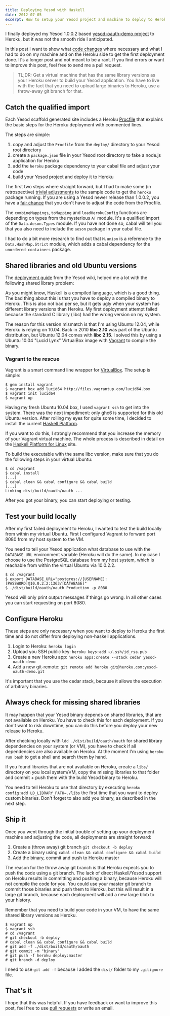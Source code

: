 ```yaml
---
title: Deploying Yesod with Haskell
date: 2012-07-05
excerpt: How to setup your Yesod project and machine to deploy to Heroku.
---
```


I finally deployed my Yesod 1.0.0.2 based
[yesod-oauth-demo project](https://github.com/JanAhrens/yesod-oauth-demo)
to Heroku, but it was not the smooth ride I anticipated.

In this post I want to show what
[code changes](https://github.com/JanAhrens/yesod-oauth-demo/commit/d65c105b7e2da659add7990f4f5d0fc8637e3239)
where necessary and what I had to do on my machine and on the Heroku
side to get the first deployment done. It's a longer post and not meant
to be a rant. If you find errors or want to improve this post,
feel free to send me a pull request.

> TL;DR: Get a virtual machine that has the same library versions as
> your Heroku server to build your Yesod application. You have to live
> with the fact that you need to upload large binaries to Heroku, use a
> throw-away git branch for that.

## Catch the qualified import

Each Yesod scaffold generated site includes a Heroku
[Procfile](https://github.com/yesodweb/yesod/blob/master/yesod/scaffold/deploy/Procfile.cg)
that explains the basic steps for the Heroku deployment with commented
lines.

The steps are simple:

1. copy and adjust the `Procfile` from the `deploy/` directory to your
Yesod root directory
2. create a `package.json` file in your Yesod root directory to fake a
node.js application for Heroku
3. add the `heroku` package dependency to your cabal file and adjust
your code
4. build your Yesod project and deploy it to Heroku

The first two steps where straight forward, but I had to make some (in retrospective)
[trivial adjustments](https://github.com/JanAhrens/yesod-oauth-demo/commit/d65c105b7e2da659add7990f4f5d0fc8637e3239)
to the sample code to get the `heroku` package running.
If you are using a Yesod newer release than 1.0.0.2, you have a
[fair chance](https://github.com/yesodweb/yesod/commit/3fc643e0ba58fbd55e9f7bea3a3f0deb85ca21c7)
that you don't have to adjust the code from the Procfile.

The `combineMappings`, `toMapping` and `loadHerokuConfig` functions are
depending on types from the mysterious `AT` module. It's a qualified
import of the `Data.Aeson.Types` module. If you have not done so, cabal
will tell you that you also need to include the `aeson` package in your
cabal file.

I had to do a bit more research to find out that `M.union` is a reference to the
`Data.HashMap.Strict` module, which adds a cabal dependency for the
`unordered-containers` package.

## Shared libraries and old Ubuntu versions

The [deployment guide](https://github.com/yesodweb/yesod/wiki/Deploying-Yesod-Apps-to-Heroku)
from the Yesod wiki, helped me a lot with the following shared library problem:

As you might know, Haskell is a compiled language, which is a good thing. The
bad thing about this is that you have to deploy a compiled binary to Heroku.
This is also not bad per se, but it gets ugly when your system has different
library versions than Heroku. My first deployment attempt failed because
the standard C library (libc) had the wrong version on my system.

The reason for this version mismatch is that I'm using Ubuntu 12.04,
while Heroku is relying on 10.04. Back in 2010 **libc 2.10** was part of the
Ubuntu distribution, but Ubuntu 12.04 comes with **libc 2.15**. I solved
this by using a Ubuntu 10.04 "Lucid Lynx" VirtualBox image with
[Vagrant](http://vagrantup.com/) to compile the binary.

### Vagrant to the rescue

Vagrant is a smart command line wrapper for
[VirtualBox](https://www.virtualbox.org/). The setup is simple:

    $ gem install vagrant
    $ vagrant box add lucid64 http://files.vagrantup.com/lucid64.box
    $ vagrant init lucid64
    $ vagrant up

Having my fresh Ubuntu 10.04 box, I used `vagrant ssh` to get into the
system. There was the next impediment: only ghc6 is supported for this
old Ubuntu version. After rolling my eyes for quite some time, I decided
to install the current
[Haskell Platform](http://hackage.haskell.org/platform/index.html).

If you want to do this, I strongly recommend that you increase the memory of
your Vagrant virtual machine. The whole process is described in detail on the
[Haskell Platform for Linux](http://hackage.haskell.org/platform/linux.html)
site.

To build the executable with the same libc version, make sure that you
do the following steps in your virtual Ubuntu:

    $ cd /vagrant
    $ cabal install
    [...]
    $ cabal clean && cabal configure && cabal build
    [...]
    Linking dist/build/oauth/oauth ...

After you got your binary, you can start deploying or testing.

## Test your build locally

After my first failed deployment to Heroku, I wanted to test the build
locally from within my virtual Ubuntu. First I configured Vagrant to
forward port 8080 from my host system to the VM.

You need to tell your Yesod application what database to use with the
`DATABASE_URL` environment variable (Heroku will do the same). In my
case I choose to use the PostgreSQL database from my host system, which is
reachable from within the virtual Ubuntu via 10.0.2.2.

    $ cd /vagrant
    $ export DATABASE_URL="postgres://[USERNAME]:[PASSWORD]@10.0.2.2:1363/[DATABASE]"
    $ ./dist/build/oauth/oauth Production -p 8080

Yesod will only print output messages if things go wrong. In all other
cases you can start requesting on port 8080.

## Configure Heroku

These steps are only necessary when you want to deploy to Heroku the
first time and do not differ from deploying non-haskell applications.

1. Login to Heroku: `heroku login`
2. Upload you SSH public key: `heroku keys:add ~/.ssh/id_rsa.pub`
3. Create a new Heroku app: `heroku apps:create --stack cedar yesod-oauth-demo`
4. Add a new git-remote: `git remote add heroku git@heroku.com:yesod-oauth-demo.git`

It's important that you use the cedar stack, because it allows the
execution of arbitrary binaries.

## Always check for missing shared libraries

It may happen that your Yesod binary depends on shared libraries, that
are not available on Heroku. You have to check this for each deployment.
If you don't want to risk downtime, you can do this before you deploy
your new release to Heroku.

After checking locally with `ldd ./dist/build/oauth/oauth` for shared
library dependencies on your system (or VM), you have to check if all
dependencies are also available on Heroku. At the moment I'm using
`heroku run bash` to get a shell and search them by hand.

If you found libraries that are not available on Heroku, create a
`libs/` directory on you local system/VM, copy the missing libraries to
that folder and commit + push them with the build Yesod binary to Heroku.

You need to tell Heroku to use that directory by executing
`heroku config:add LD_LIBRARY_PATH=./libs`
the first time that you want to deploy custom binaries. Don't forget to
also add you binary, as described in the next step.

## Ship it

Once you went through the initial trouble of setting up your deployment
machine and adjusting the code, all deployments are straight forward:

1. Create a (throw away) git branch `git checkout -b deploy`
2. Create a binary using `cabal clean && cabal configure && cabal build`
3. Add the binary, commit and push to Heroku master

The reason for the throw away git branch is that Heroku expects you to
push the code using a git branch. The lack of direct Haskell/Yesod
support on Heroku results in committing and pushing a binary, because
Heroku will not compile the code for you. You could use your master git
branch to commit those binaries and push them to Heroku, but this will
result in a large git branch, because each deployment will add a new
large blob to your history.

Remember that you need to build your code in your VM, to have the same
shared library versions as Heroku.

    $ vagrant up
    $ vagrant ssh
    # cd /vagrant
    # git checkout -b deploy
    # cabal clean && cabal configure && cabal build
    # git add -f ./dist/build/oauth/oauth
    # git commit -m "binary"
    # git push -f heroku deploy:master
    # git branch -d deploy

I need to use `git add -f` because I added the `dist/` folder to my
`.gitignore` file.

## That's it

I hope that this was helpful. If you have feedback or want to improve
this post, feel free to use [pull requests](https://github.com/JanAhrens/blog) or write an email.
